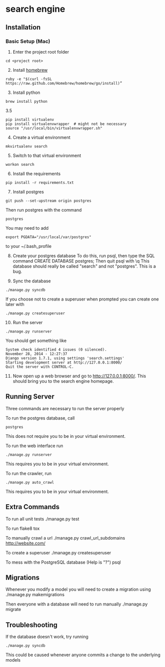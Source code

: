 search engine
=============


Installation
------------

### Basic Setup (Mac)
1. Enter the project root folder
```
cd <project root>
```

2. Install [homebrew](http://mxcl.github.com/homebrew/)
```
ruby -e "$(curl -fsSL https://raw.github.com/Homebrew/homebrew/go/install)”
```

3. Install python
```
brew install python
```

3.5
```
pip install virtualenv
pip install virtualenvwrapper  # might not be necessary
source "/usr/local/bin/virtualenvwrapper.sh"
```

4. Create a virtual environment
```
mkvirtualenv search
```

5. Switch to that virtual environment
```
workon search
```

6. Install the requirements
```
pip install -r requirements.txt
```

7. Install postgres
```
git push --set-upstream origin postgres
```
Then run postgres with the command
```
postgres
```
You may need to add
```
export PGDATA="/usr/local/var/postgres"
```
to your ~/.bash_profile

8. Create your postgres database
To do this, run psql, then type the SQL command
    CREATE DATABASE postgres;
Then quit psql with \q
This database should really be called "search" and not "postgres". This is a bug.

9. Sync the database
```
./manage.py syncdb
```
If you choose not to create a superuser when prompted you can create one later with
```
./manage.py createsuperuser
```

10. Run the server
```
./manage.py runserver
```

You should get something like
```
System check identified 4 issues (0 silenced).
November 28, 2014 - 12:27:37
Django version 1.7.1, using settings 'search.settings'
Starting development server at http://127.0.0.1:8000/
Quit the server with CONTROL-C.
```

11. Now open up a web browser and go to http://127.0.0.1:8000/. This should bring you to the search engine homepage.


Running Server
--------------

Three commands are necessary to run the server properly

To run the postgres database, call
```
postgres
```
This does not require you to be in your virtual environment.

To run the web interface run
```
./manage.py runserver
```
This requires you to be in your virtual environment.

To run the crawler, run
```
./manage.py auto_crawl
```
This requires you to be in your virtual environment.


Extra Commands
--------------

To run all unit tests
    ./manage.py test

To run flake8
    tox

To manually crawl a url
    ./manage.py crawl_url_subdomains <http://website.com/>

To create a superuser
    ./manage.py createsuperuser

To mess with the PostgreSQL database (Help is "\?")
    psql


Migrations
----------

Whenever you modify a model you will need to create a migration using
    ./manage.py makemigrations

Then everyone with a database will need to run manually
    ./manage.py migrate

Troubleshooting
---------------

If the database doesn't work, try running
```
./manage.py syncdb
```
This could be caused whenever anyone commits a change to the underlying models
